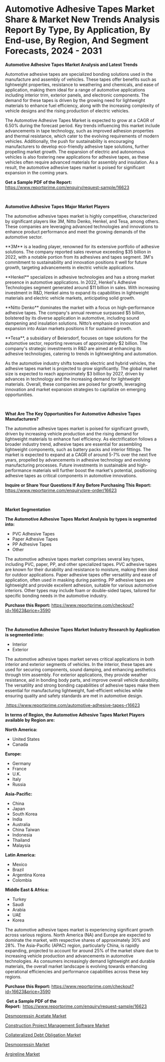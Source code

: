 <p><h1>Automotive Adhesive Tapes Market Share & Market New Trends Analysis Report By Type, By Application, By End-use, By Region, And Segment Forecasts, 2024 - 2031</h1></p><p><strong>Automotive Adhesive Tapes Market Analysis and Latest Trends</strong></p>
<p><p>Automotive adhesive tapes are specialized bonding solutions used in the manufacture and assembly of vehicles. These tapes offer benefits such as lightweight properties, resistance to weathering and chemicals, and ease of application, making them ideal for a range of automotive applications including interior trim, exterior panels, and electronic components. The demand for these tapes is driven by the growing need for lightweight materials to enhance fuel efficiency, along with the increasing complexity of vehicle designs and the rising production of electric vehicles.</p><p>The Automotive Adhesive Tapes Market is expected to grow at a CAGR of 6.50% during the forecast period. Key trends influencing this market include advancements in tape technology, such as improved adhesion properties and thermal resistance, which cater to the evolving requirements of modern vehicles. Additionally, the push for sustainability is encouraging manufacturers to develop eco-friendly adhesive tape solutions, further propelling market growth. The expansion of electric and autonomous vehicles is also fostering new applications for adhesive tapes, as these vehicles often require advanced materials for assembly and insulation. As a result, the automotive adhesive tapes market is poised for significant expansion in the coming years.</p></p>
<p><strong>Get a Sample PDF of the Report:&nbsp;</strong> <a href="https://www.reportprime.com/enquiry/request-sample/16623?utm_campaign=1861&utm_medium=2&utm_source=Github&utm_content=ia&utm_term=23112024&utm_id=automotive-adhesive-tapes">https://www.reportprime.com/enquiry/request-sample/16623</a></p>
<p>&nbsp;</p>
<p><strong>Automotive Adhesive Tapes Major Market Players</strong></p>
<p><p>The automotive adhesive tapes market is highly competitive, characterized by significant players like 3M, Nitto Denko, Henkel, and Tesa, among others. These companies are leveraging advanced technologies and innovations to enhance product performance and meet the growing demands of the automotive sector.</p><p>**3M** is a leading player, renowned for its extensive portfolio of adhesive solutions. The company reported sales revenue exceeding $35 billion in 2022, with a notable portion from its adhesives and tapes segment. 3M's commitment to sustainability and innovation positions it well for future growth, targeting advancements in electric vehicle applications.</p><p>**Henkel** specializes in adhesive technologies and has a strong market presence in automotive applications. In 2022, Henkel's Adhesive Technologies segment generated around $11 billion in sales. With increasing investment in R&D, Henkel aims to expand its capabilities in lightweight materials and electric vehicle markets, anticipating solid growth.</p><p>**Nitto Denko** dominates the market with a focus on high-performance adhesive tapes. The company's annual revenue surpassed $5 billion, bolstered by its diverse application in automotive, including sound dampening and insulation solutions. Nitto’s emphasis on innovation and expansion into Asian markets positions it for sustained growth.</p><p>**Tesa**, a subsidiary of Beiersdorf, focuses on tape solutions for the automotive sector, reporting revenues of approximately $2 billion. The company's strategic investments in R&D are aimed at enhancing its adhesive technologies, catering to trends in lightweighting and automation.</p><p>As the automotive industry shifts towards electric and hybrid vehicles, the adhesive tapes market is projected to grow significantly. The global market size is expected to reach approximately $3 billion by 2027, driven by advances in technology and the increasing demand for lightweight materials. Overall, these companies are poised for growth, leveraging innovation and market expansion strategies to capitalize on emerging opportunities.</p></p>
<p>&nbsp;</p>
<p><strong>What Are The Key Opportunities For Automotive Adhesive Tapes Manufacturers?</strong></p>
<p><p>The automotive adhesive tapes market is poised for significant growth, driven by increasing vehicle production and the rising demand for lightweight materials to enhance fuel efficiency. As electrification follows a broader industry trend, adhesive tapes are essential for assembling lightweight components, such as battery packs and interior fittings. The market is expected to expand at a CAGR of around 5-7% over the next five years, propelled by advancements in adhesive technology and evolving manufacturing processes. Future investments in sustainable and high-performance materials will further boost the market's potential, positioning adhesive tapes as critical components in automotive innovations.</p></p>
<p><strong>Inquire or Share Your Questions If Any Before Purchasing This Report:</strong> <a href="https://www.reportprime.com/enquiry/pre-order/16623?utm_campaign=1861&utm_medium=2&utm_source=Github&utm_content=ia&utm_term=23112024&utm_id=automotive-adhesive-tapes">https://www.reportprime.com/enquiry/pre-order/16623</a></p>
<p>&nbsp;</p>
<p><strong>Market Segmentation</strong></p>
<p><strong>The Automotive Adhesive Tapes Market Analysis by types is segmented into:</strong></p>
<p><ul><li>PVC Adhesive Tapes</li><li>Paper Adhesive Tapes</li><li>PP Adhesive Tapes</li><li>Other</li></ul></p>
<p><p>The automotive adhesive tapes market comprises several key types, including PVC, paper, PP, and other specialized tapes. PVC adhesive tapes are known for their durability and resistance to moisture, making them ideal for outdoor applications. Paper adhesive tapes offer versatility and ease of application, often used in masking during painting. PP adhesive tapes are lightweight and provide excellent adhesion, suitable for various automotive interiors. Other types may include foam or double-sided tapes, tailored for specific bonding needs in the automotive industry.</p></p>
<p><strong>Purchase this Report:&nbsp;</strong><a href="https://www.reportprime.com/checkout?id=16623&price=3590&utm_campaign=1861&utm_medium=2&utm_source=Github&utm_content=ia&utm_term=23112024&utm_id=automotive-adhesive-tapes">https://www.reportprime.com/checkout?id=16623&price=3590</a></p>
<p>&nbsp;</p>
<p><strong>The Automotive Adhesive Tapes Market Industry Research by Application is segmented into:</strong></p>
<p><ul><li>Interior</li><li>Exterior</li></ul></p>
<p><p>The automotive adhesive tapes market serves critical applications in both interior and exterior segments of vehicles. In the interior, these tapes are used for securing components, sound damping, and enhancing aesthetics through trim assembly. For exterior applications, they provide weather resistance, aid in bonding body parts, and improve overall vehicle durability. The versatility and strong bonding capabilities of adhesive tapes make them essential for manufacturing lightweight, fuel-efficient vehicles while ensuring quality and safety standards are met in automotive design.</p></p>
<p><a href="https://www.reportprime.com/automotive-adhesive-tapes-r16623?utm_campaign=1861&utm_medium=2&utm_source=Github&utm_content=ia&utm_term=23112024&utm_id=automotive-adhesive-tapes">&nbsp;https://www.reportprime.com/automotive-adhesive-tapes-r16623</a></p>
<p><strong>In terms of Region, the Automotive Adhesive Tapes Market Players available by Region are:</strong></p>
<p>
    <p> <strong> North America: </strong>
        <ul>
            <li>United States</li>
            <li>Canada</li>
        </ul>
        </p> 
    <p> <strong> Europe: </strong>
        <ul>
            <li>Germany</li>
            <li>France</li>
            <li>U.K.</li>
            <li>Italy</li>
            <li>Russia</li>
        </ul>
        </p> 
    <p> <strong> Asia-Pacific: </strong>
        <ul>
            <li>China</li>
            <li>Japan</li>
            <li>South Korea</li>
            <li>India</li>
            <li>Australia</li>
            <li>China Taiwan</li>
            <li>Indonesia</li>
            <li>Thailand</li>
            <li>Malaysia</li>
        </ul>
        </p> 
    <p> <strong> Latin America: </strong>
        <ul>
            <li>Mexico</li>
            <li>Brazil</li>
            <li>Argentina Korea</li>
            <li>Colombia</li>
        </ul>
        </p> 
    <p> <strong> Middle East & Africa: </strong>
        <ul>
            <li>Turkey</li>
            <li>Saudi</li>
            <li>Arabia</li>
            <li>UAE</li>
            <li>Korea</li>
        </ul>
    </p>
    </p>
<p><p>The automotive adhesive tapes market is experiencing significant growth across various regions. North America (NA) and Europe are expected to dominate the market, with respective shares of approximately 30% and 28%. The Asia-Pacific (APAC) region, particularly China, is rapidly expanding, projected to account for around 25% of the market share due to increasing vehicle production and advancements in automotive technologies. As consumers increasingly demand lightweight and durable materials, the overall market landscape is evolving towards enhancing operational efficiencies and performance capabilities across these key regions.</p></p>
<p><strong>Purchase this Report: </strong><a href="https://www.reportprime.com/checkout?id=16623&price=3590&utm_campaign=1861&utm_medium=2&utm_source=Github&utm_content=ia&utm_term=23112024&utm_id=automotive-adhesive-tapes">https://www.reportprime.com/checkout?id=16623&price=3590</a></p>
<p>&nbsp;<strong>Get a Sample PDF of the Report:&nbsp;&nbsp;</strong><a href="https://www.reportprime.com/enquiry/request-sample/16623?utm_campaign=1861&utm_medium=2&utm_source=Github&utm_content=ia&utm_term=23112024&utm_id=automotive-adhesive-tapes">https://www.reportprime.com/enquiry/request-sample/16623</a></p>
<p><strong></strong></p>
<p><p><a href="https://www.linkedin.com/pulse/navigating-desmopressin-acetate-market-through-2024-2031showing-xhswf?utm_campaign=1861&utm_medium=2&utm_source=Github&utm_content=ia&utm_term=23112024&utm_id=automotive-adhesive-tapes">Desmopressin Acetate Market</a></p><p><a href="https://issuu.com/reportprime-2/docs/construction-project-management-sof_e15080d74c3993?utm_campaign=1861&utm_medium=2&utm_source=Github&utm_content=ia&utm_term=23112024&utm_id=automotive-adhesive-tapes">Construction Project Management Software Market</a></p><p><a href="https://issuu.com/reportprime-2/docs/collateralized-debt-obligation-mark_17fdcb5ad2c11c?utm_campaign=1861&utm_medium=2&utm_source=Github&utm_content=ia&utm_term=23112024&utm_id=automotive-adhesive-tapes">Collateralized Debt Obligation Market</a></p><p><a href="https://www.linkedin.com/pulse/desmopressin-market-trend-analysis-forecasts-rapid-growth-3vexf?utm_campaign=1861&utm_medium=2&utm_source=Github&utm_content=ia&utm_term=23112024&utm_id=automotive-adhesive-tapes">Desmopressin Market</a></p><p><a href="https://www.linkedin.com/pulse/detailed-analysis-size-argireline-market-projected-51-cagr-hxttf?utm_campaign=1861&utm_medium=2&utm_source=Github&utm_content=ia&utm_term=23112024&utm_id=automotive-adhesive-tapes">Argireline Market</a></p></p>